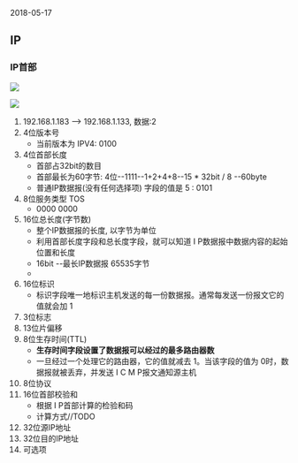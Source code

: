 2018-05-17

## IP

### IP首部

![](https://github.com/t734070824/tq.java/blob/master/tq.java.tcp.ip/src/main/java/_tcp_ip/_vol_1_the_protocols/_2_ip/1.png?raw=true)

![](https://github.com/t734070824/tq.java/blob/master/tq.java.tcp.ip/src/main/java/_tcp_ip/_vol_1_the_protocols/_2_ip/2.png?raw=true)

1. 192.168.1.183 --> 192.168.1.133, 数据:2
2. 4位版本号
    - 当前版本为 IPV4: 0100
3. 4位首部长度
    - 首部占32bit的数目
    - 首部最长为60字节: 4位--1111--1+2+4+8--15 * 32bit / 8 --60byte
    - 普通IP数据报(没有任何选择项) 字段的值是 5 : 0101
4. 8位服务类型 TOS
    - 0000 0000
5. 16位总长度(字节数)
    - 整个IP数据报的长度, 以字节为单位
    - 利用首部长度字段和总长度字段，就可以知道 I P数据报中数据内容的起始位置和长度
    - 16bit --最长IP数据报 65535字节
    - 
6. 16位标识
    - 标识字段唯一地标识主机发送的每一份数据报。通常每发送一份报文它的值就会加 1
7. 3位标志
8. 13位片偏移
9. 8位生存时间(TTL)
    - **生存时间字段设置了数据报可以经过的最多路由器数**
    - 一旦经过一个处理它的路由器，它的值就减去 1。当该字段的值为 0时，数据报就被丢弃，并发送 I C M P报文通知源主机
10. 8位协议
11. 16位首部校验和
    - 根据 I P首部计算的检验和码
    - 计算方式//TODO
12. 32位源IP地址
13. 32位目的IP地址
14. 可选项




